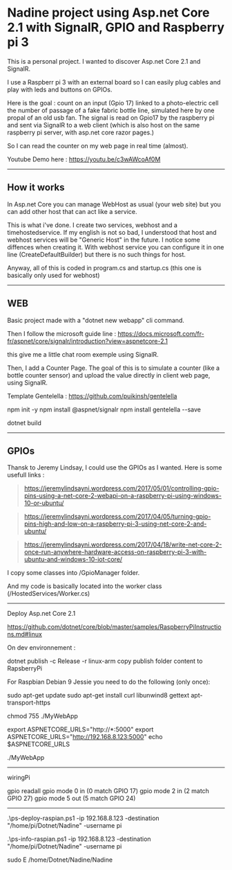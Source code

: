 # Nadine project using Asp.net Core 2.1 with SignalR, GPIO and Raspberry pi 3

This is a personal project. I wanted to discover Asp.net Core 2.1 and SignalR. 

I use a Raspberr pi 3 with an external board so I can easily plug cables and play with leds and buttons on GPIOs.

Here is the goal : count on an input (Gpio 17) linked to a photo-electric cell the number of passage of a fake fabric bottle line, simulated here by one propal of an old usb fan. The signal is read on Gpio17 by the raspberry pi and sent via SignalR to a web client (which is also host on the same raspberry pi server, with asp.net core razor pages.)

So I can read the counter on my web page in real time (almost). 

Youtube Demo here : https://youtu.be/c3wAWcoAf0M

---

## How it works

In Asp.net Core you can manage WebHost as usual (your web site) but you can add other host that can act like a service. 

This is what i've done. I create two services, webhost and a timehostedservice. If my english is not so bad, I understood that host and webhost services will be "Generic Host" in the future. I notice some diffences when creating it. With webhost service you can configure it in one line (CreateDefaultBuilder) but there is no such things for host. 

Anyway, all of this is coded in program.cs and startup.cs (this one is basically only used for webhost)


---

## WEB

Basic project made with a "dotnet new webapp" cli command. 

Then I follow the microsoft guide line : https://docs.microsoft.com/fr-fr/aspnet/core/signalr/introduction?view=aspnetcore-2.1

this give me a little chat room exemple using SignalR.

Then, I add a Counter Page. The goal of this is to simulate a counter (like a bottle counter sensor) and upload the value directly in client web page, using SignalR. 

Template Gentelella : https://github.com/puikinsh/gentelella

npm init -y
npm install @aspnet/signalr
npm install gentelella --save

dotnet build


---

## GPIOs

Thansk to Jeremy Lindsay, I could use the GPIOs as I wanted. Here is some usefull links :

>https://jeremylindsayni.wordpress.com/2017/05/01/controlling-gpio-pins-using-a-net-core-2-webapi-on-a-raspberry-pi-using-windows-10-or-ubuntu/

>https://jeremylindsayni.wordpress.com/2017/04/05/turning-gpio-pins-high-and-low-on-a-raspberry-pi-3-using-net-core-2-and-ubuntu/

>https://jeremylindsayni.wordpress.com/2017/04/18/write-net-core-2-once-run-anywhere-hardware-access-on-raspberry-pi-3-with-ubuntu-and-windows-10-iot-core/

I copy some classes into /GpioManager folder. 

And my code is basically located into the worker class (/HostedServices/Worker.cs)

---

Deploy Asp.net Core 2.1

https://github.com/dotnet/core/blob/master/samples/RaspberryPiInstructions.md#linux

On dev environnement :

dotnet publish -c Release -r linux-arm
copy publish folder content to RapsberryPi

For Raspbian Debian 9 Jessie you need to do the following (only once):

sudo apt-get update
sudo apt-get install curl libunwind8 gettext apt-transport-https

chmod 755 ./MyWebApp

export ASPNETCORE_URLS="http://*:5000"
export ASPNETCORE_URLS="http://192.168.8.123:5000"
echo $ASPNETCORE_URLS

./MyWebApp

-----------------------


wiringPi

gpio readall
gpio mode 0 in (0 match GPIO 17)
gpio mode 2 in (2 match GPIO 27)
gpio mode 5 out (5 match GPIO 24)



--------------------------

.\ps-deploy-raspian.ps1 -ip 192.168.8.123 -destination "/home/pi/Dotnet/Nadine" -username pi 

.\ps-info-raspian.ps1 -ip 192.168.8.123 -destination "/home/pi/Dotnet/Nadine" -username pi


sudo E /home/Dotnet/Nadine/Nadine





